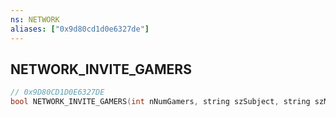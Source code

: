 ```yaml
---
ns: NETWORK
aliases: ["0x9d80cd1d0e6327de"]
---
```

## NETWORK_INVITE_GAMERS

```c
// 0x9D80CD1D0E6327DE
bool NETWORK_INVITE_GAMERS(int nNumGamers, string szSubject, string szMessage);
```

